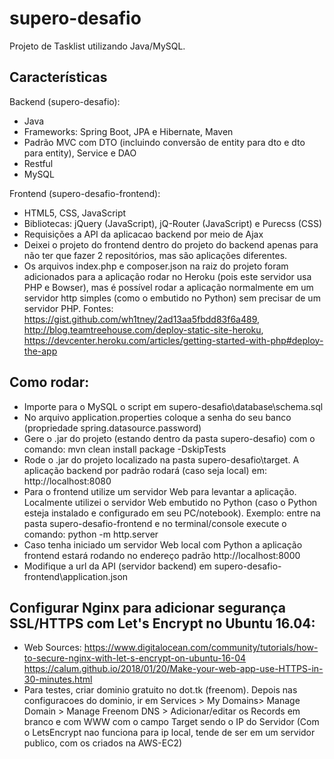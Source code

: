 # supero-desafio
Projeto de Tasklist utilizando Java/MySQL.

## Características

Backend (supero-desafio):
- Java
- Frameworks: Spring Boot, JPA e Hibernate, Maven
- Padrão MVC com DTO (incluindo conversão de entity para dto e dto para entity), Service e DAO
- Restful
- MySQL

Frontend (supero-desafio-frontend):
- HTML5, CSS, JavaScript
- Bibliotecas: jQuery (JavaScript), jQ-Router (JavaScript) e Purecss (CSS)
- Requisições a API da aplicacao backend por meio de Ajax
- Deixei o projeto do frontend dentro do projeto do backend apenas para não ter que fazer 2 repositórios, mas são aplicações diferentes.
- Os arquivos index.php e composer.json na raiz do projeto foram adicionados para a aplicação rodar no Heroku (pois este servidor usa PHP e Bowser), mas é possível rodar a aplicação normalmente em um servidor http simples (como o embutido no Python) sem precisar de um servidor PHP.
Fontes: https://gist.github.com/wh1tney/2ad13aa5fbdd83f6a489, http://blog.teamtreehouse.com/deploy-static-site-heroku, https://devcenter.heroku.com/articles/getting-started-with-php#deploy-the-app

## Como rodar:

- Importe para o MySQL o script em supero-desafio\database\schema.sql 
- No arquivo application.properties coloque a senha do seu banco (propriedade spring.datasource.password)
- Gere o .jar do projeto (estando dentro da pasta supero-desafio) com o comando: mvn clean install package -DskipTests
- Rode o .jar do projeto localizado na pasta supero-desafio\target. A aplicação backend por padrão rodará (caso seja local) em: http://localhost:8080
- Para o frontend utilize um servidor Web para levantar a aplicação. Localmente utilizei o servidor Web embutido no Python (caso o Python esteja instalado e configurado em seu PC/notebook). Exemplo: entre na pasta supero-desafio-frontend e no terminal/console execute o comando: python -m http.server
- Caso tenha iniciado um servidor Web local com Python a aplicação frontend estará rodando no endereço padrão http://localhost:8000
- Modifique a url da API (servidor backend) em supero-desafio-frontend\application.json

## Configurar Nginx para adicionar segurança SSL/HTTPS com Let's Encrypt no Ubuntu 16.04:

- Web Sources: 
https://www.digitalocean.com/community/tutorials/how-to-secure-nginx-with-let-s-encrypt-on-ubuntu-16-04
https://calum.github.io/2018/01/20/Make-your-web-app-use-HTTPS-in-30-minutes.html
- Para testes, criar dominio gratuito no dot.tk (freenom). Depois nas configuracoes do dominio, ir em Services > My Domains> Manage Domain > Manage Freenom DNS > Adicionar/editar os Records em branco e com WWW com o campo Target sendo o IP do Servidor (Com o LetsEncrypt nao funciona para ip local, tende de ser em um servidor publico, com os criados na AWS-EC2)  